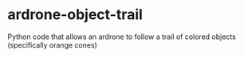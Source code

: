 ardrone-object-trail
====================

Python code that allows an ardrone to follow a trail of colored objects (specifically orange cones)
